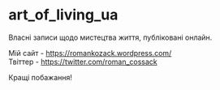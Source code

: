 # art_of_living_ua
Власні записи щодо мистецтва життя, публіковані онлайн.

Мій сайт - https://romankozack.wordpress.com/  
Твіттер - https://twitter.com/roman_cossack

Кращі побажання!
